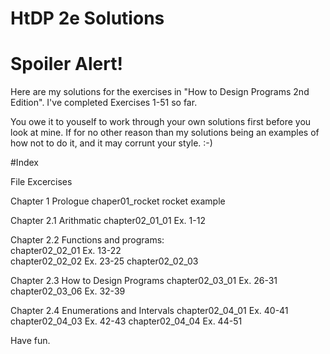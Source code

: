# HtDP 2e Solutions

# Spoiler Alert!

Here are my solutions for the exercises in "How to Design Programs 2nd Edition".
I've completed Exercises 1-51 so far.

You owe it to youself to work through your own solutions first before you look at mine.  If for no other reason than my solutions being an examples of how not to do it, and it may corrunt your style. :-)  


#Index
    
  File                 Excercises

Chapter 1   Prologue
  chaper01_rocket   rocket example

Chapter 2.1 Arithmatic 
  chapter02_01_01      Ex.   1-12 

Chapter 2.2 Functions and programs:  
  chapter02_02_01      Ex.  13-22  
  chapter02_02_02      Ex.  23-25 
  chapter02_02_03   

Chapter 2.3 How to Design Programs
  chapter02_03_01      Ex.  26-31
  chapter02_03_06      Ex.  32-39 

Chapter 2.4 Enumerations and Intervals
  chapter02_04_01      Ex.  40-41 
  chapter02_04_03      Ex.  42-43 
  chapter02_04_04      Ex.  44-51



Have fun.